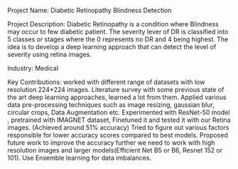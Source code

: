Project Name: 
Diabetic Retinopathy Blindness Detection

Project Description:
Diabetic Retinopathy is a condition where Blindness may occur to few diabetic patient. The severity lever of DR is classified into 5 classes or stages where the 0 represents no DR and 4 being highest. The idea is to develop a deep learning approach that can detect the level of severity using retina images. 

Industry:
Medical

Key Contributions:
worked with different range of datasets with low resolution 224*224 images.
Literature survey with some previous state of the art deep learning approaches, learned a lot from them.
Applied various data pre-processing techniques such as image resizing, gaussian blur, circular crops, Data Augmentation etc.
Experimented with ResNet-50 model , pretrained with IMAGNET dataset, 
Finetuned it and tested it with our Retina images. (Achieved around 51% accuracy) 
Tried to figure out various factors responsible for lower accuracy scores compared to best models. 
Proposed future work to improve the accuracy further we need to work with high resolution images and larger models(Efficient Net B5 or B6, Resnet 152 or 101). Use Ensemble learning for data imbalances.
